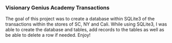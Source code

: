 ### Visionary Genius Academy Transactions
The goal of this project was to create a database within SQLite3 of the transactions within the stores of SC, NY and Cali. While using SQLite3, I was able to create the database and tables, add records to the tables as well as be able to delete a row if needed. Enjoy!

